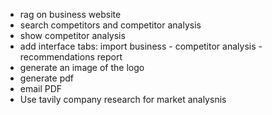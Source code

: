 - rag on business website 
- search competitors and competitor analysis
- show competitor analysis
- add interface tabs: import business - competitor analysis - recommendations report 
- generate an image of the logo
- generate pdf
- email PDF
- Use tavily company research for market analysnis